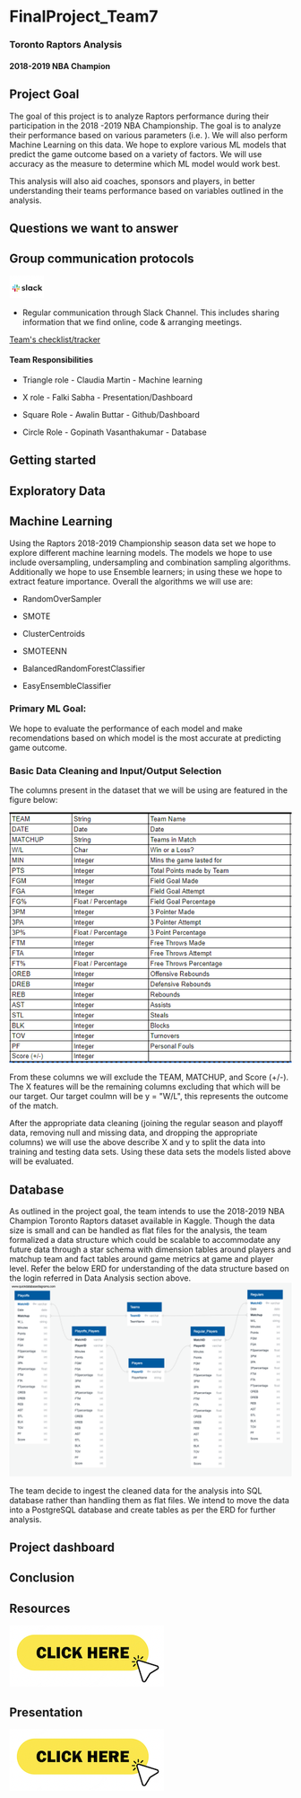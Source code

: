 
  

# FinalProject_Team7

  

### Toronto Raptors Analysis

  

#### 2018-2019 NBA Champion

  

  

## Project Goal

  

  

The goal of this project is to analyze Raptors performance during their participation in the 2018 -2019 NBA Championship. The goal is to analyze their performance based on various parameters (i.e. ). We will also perform Machine Learning on this data. We hope to explore various ML models that predict the game outcome based on a variety of factors. We will use accuracy as the measure to determine which ML model would work best.

  

  

This analysis will also aid coaches, sponsors and players, in better understanding their teams performance based on variables outlined in the analysis.

  

  

  

## Questions we want to answer

  

  

  

  

## Group communication protocols

  

  

  

![slack](https://github.com/awalindeep/FinalProject_Team7/blob/Awalin-buttar/Resources/Screen%20Shot%202022-09-20%20at%208.51.36%20PM.png)

  

- Regular communication through Slack Channel. This includes sharing information that we find online, code & arranging meetings.

  

  

[Team's checklist/tracker](https://docs.google.com/spreadsheets/d/1rn7Is3dSXuilpRUV3Z6b2k_wwF7vTUsTR0i6NS5GKXs/edit#gid=0)

  

  

  

#### Team Responsibilities

  

  

- Triangle role - Claudia Martin - Machine learning

  

  

- X role - Falki Sabha - Presentation/Dashboard

  

  

- Square Role - Awalin Buttar - Github/Dashboard

  

  

- Circle Role - Gopinath Vasanthakumar - Database

  

## Getting started

  

  

  

## Exploratory Data

  

  

  

## Machine Learning

  

  

Using the Raptors 2018-2019 Championship season data set we hope to  explore different machine learning models. The models we hope to use include oversampling, undersampling and combination sampling algorithms. Additionally we hope to use Ensemble learners; in using these we hope to extract feature importance. Overall the algorithms we will use are:

  

  

- RandomOverSampler

  

- SMOTE

  

- ClusterCentroids

  

- SMOTEENN

  

- BalancedRandomForestClassifier

  

- EasyEnsembleClassifier

  

  

### Primary ML Goal:

  

We hope to evaluate the performance of each model and make recomendations based on which model is the most accurate at predicting game outcome.

  

  

### Basic Data Cleaning and Input/Output Selection

  

  

The columns present in the dataset that we will be using are featured in the figure below:

  

  

![columns in raptors_regulars.PNG](https://github.com/awalindeep/FinalProject_Team7/blob/Claudia-Martin/Resources/Images/columns%20in%20raptors_regulars.PNG)

  

  

From these columns we will exclude the TEAM, MATCHUP, and Score (+/-). The X features will be the remaining columns excluding that which will be our target. Our target coulmn will be y = "W/L", this represents the outcome of the match.

  

  

After the appropriate data cleaning (joining the regular season and playoff data, removing null and missing data, and dropping the appropriate columns) we will use the above describe X and y to split the data into training and testing data sets. Using these data sets the models listed above will be evaluated.

  

  

## Database

As outlined in the project goal, the team intends to use the 2018-2019 NBA Champion Toronto Raptors dataset available in Kaggle. Though the data size is small and can be handled as flat files for the analysis, the team formalized a data structure which could be scalable to accommodate any future data through a star schema with dimension tables around players and matchup team and fact tables around game metrics at game and player level. Refer the below ERD for understanding of the data structure based on the login referred in Data Analysis section above. 
![ERD](https://github.com/awalindeep/FinalProject_Team7/blob/AwalinGHMAIN/Resources/Raptor_ERD.png)

  

The team decide to ingest the cleaned data for the analysis into SQL database rather than handling them as flat files. We intend to move the data into a PostgreSQL database and create tables as per the ERD for further analysis.

  

## Project dashboard

  

  

## Conclusion

  

  

  

## Resources

  

[![click](https://github.com/awalindeep/FinalProject_Team7/blob/Awalin-buttar/Resources/click.png)](https://github.com/awalindeep/FinalProject_Team7/tree/AwalinGHMAIN/Resources)

  

  

## Presentation

  

  

[![click](https://github.com/awalindeep/FinalProject_Team7/blob/Awalin-buttar/Resources/click.png)](https://docs.google.com/presentation/d/1Zr4hH1fCiVoQane84CiFByj1gcuTspphzM_FtJ9em2I/edit#slide=id.p)
